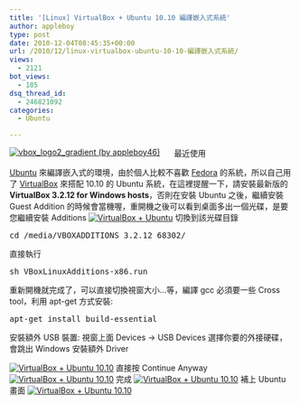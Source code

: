 ```yaml
---
title: '[Linux] VirtualBox + Ubuntu 10.10 編譯嵌入式系統'
author: appleboy
type: post
date: 2010-12-04T08:45:35+00:00
url: /2010/12/linux-virtualbox-ubuntu-10-10-編譯嵌入式系統/
views:
  - 2121
bot_views:
  - 185
dsq_thread_id:
  - 246821092
categories:
  - Ubuntu

---
```

<div style="float:left;margin-right:25px">
  <a href="https://www.flickr.com/photos/appleboy/4105985126/" title="vbox_logo2_gradient (by appleboy46)"><img src="https://i1.wp.com/farm3.static.flickr.com/2522/4105985126_591a664ca4_o.png?resize=140%2C180&#038;ssl=1" title="vbox_logo2_gradient (by appleboy46)" alt="vbox_logo2_gradient (by appleboy46)" data-recalc-dims="1" /></a>
</div> 最近使用 

[Ubuntu][1] 來編譯嵌入式的環境，由於個人比較不喜歡 [Fedora][2] 的系統，所以自己用了 [VirtualBox][3] 來搭配 10.10 的 Ubuntu 系統，在這裡提醒一下，請安裝最新版的 **VirtualBox 3.2.12 for Windows hosts**，否則在安裝 Ubuntu 之後，繼續安裝 Guest Addition 的時候會當機喔，重開機之後可以看到桌面多出一個光碟，是要您繼續安裝 Additions [<img src="https://i1.wp.com/farm6.static.flickr.com/5128/5230492977_ea049b4d9b.jpg?resize=500%2C276&#038;ssl=1" alt="VirtualBox + Ubuntu" data-recalc-dims="1" />][4] 切換到該光碟目錄 

<pre class="brush: bash; title: ; notranslate" title="">cd /media/VBOXADDITIONS_3.2.12_68302/</pre> 直接執行 

<pre class="brush: bash; title: ; notranslate" title="">sh VBoxLinuxAdditions-x86.run</pre> 重新開機就完成了，可以直接切換視窗大小...等，編譯 gcc 必須要一些 Cross tool，利用 apt-get 方式安裝: 

<pre class="brush: bash; title: ; notranslate" title="">apt-get install build-essential</pre> 安裝額外 USB 裝置: 視窗上面 Devices -> USB Devices 選擇你要的外接硬碟，會跳出 Windows 安裝額外 Driver 

[<img src="https://i0.wp.com/farm6.static.flickr.com/5205/5230491839_0486144dc4.jpg?resize=396%2C308&#038;ssl=1" alt="VirtualBox + Ubuntu 10.10" data-recalc-dims="1" />][5] 直接按 Continue Anyway [<img src="https://i0.wp.com/farm6.static.flickr.com/5123/5230491869_0b65019a5c.jpg?resize=500%2C383&#038;ssl=1" alt="VirtualBox + Ubuntu 10.10" data-recalc-dims="1" />][6] 完成 [<img src="https://i1.wp.com/farm6.static.flickr.com/5082/5230491883_923604958e.jpg?resize=500%2C383&#038;ssl=1" alt="VirtualBox + Ubuntu 10.10" data-recalc-dims="1" />][7] 補上 Ubuntu 畫面 [<img src="https://i0.wp.com/farm6.static.flickr.com/5085/5231085398_0f81217c05.jpg?resize=500%2C304&#038;ssl=1" alt="VirtualBox + Ubuntu 10.10" data-recalc-dims="1" />][8]

 [1]: http://www.ubuntu-tw.org/
 [2]: http://fedora.tw/
 [3]: http://www.virtualbox.org/
 [4]: https://www.flickr.com/photos/appleboy/5230492977/ "VirtualBox + Ubuntu by appleboy46, on Flickr"
 [5]: https://www.flickr.com/photos/appleboy/5230491839/ "VirtualBox + Ubuntu 10.10 by appleboy46, on Flickr"
 [6]: https://www.flickr.com/photos/appleboy/5230491869/ "VirtualBox + Ubuntu 10.10 by appleboy46, on Flickr"
 [7]: https://www.flickr.com/photos/appleboy/5230491883/ "VirtualBox + Ubuntu 10.10 by appleboy46, on Flickr"
 [8]: https://www.flickr.com/photos/appleboy/5231085398/ "VirtualBox + Ubuntu 10.10 by appleboy46, on Flickr"